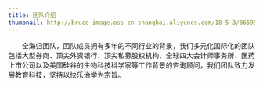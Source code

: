 ```yaml
---
title: 团队介绍
thumbnail: http://bruce-image.oss-cn-shanghai.aliyuncs.com/18-5-3/86595079.jpg # 略缩图
---
```

&emsp;&emsp;全海归团队，团队成员拥有多年的不同行业的背景，我们多元化国际化的团队包括大型券商、顶尖外资银行、顶尖私募股权机构、全球四大会计师事务所、医药上市公司以及美国硅谷的生物科技科学家等工作背景的咨询顾问，我们团队致力发展教育科技，坚持以快乐治学为宗旨。
